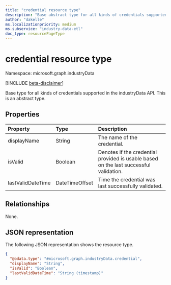 ```yaml
---
title: "credential resource type"
description: "Base abstract type for all kinds of credentials supported in the industryData API."
author: "dakelle"
ms.localizationpriority: medium
ms.subservice: "industry-data-etl"
doc_type: resourcePageType
---
```


# credential resource type

Namespace: microsoft.graph.industryData

[!INCLUDE [beta-disclaimer](../../includes/beta-disclaimer.md)]

Base type for all kinds of credentials supported in the industryData API. This is an abstract type.

## Properties
|Property|Type|Description|
|:---|:---|:---|
| displayName       | String         | The name of the credential.                                                           |
| isValid           | Boolean        | Denotes if the credential provided is usable based on the last successful validation. |
| lastValidDateTime | DateTimeOffset | Time the credential was last successfully validated.                                  |

## Relationships
None.

## JSON representation
The following JSON representation shows the resource type.
<!-- {
  "blockType": "resource",
  "@odata.type": "microsoft.graph.industryData.credential"
}
-->
``` json
{
  "@odata.type": "#microsoft.graph.industryData.credential",
  "displayName": "String",
  "isValid": "Boolean",
  "lastValidDateTime": "String (timestamp)"
}
```

